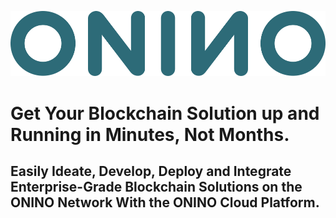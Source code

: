 ![1710344314562](image/README/1710344314562.png)


# Get Your Blockchain Solution up and Running in Minutes, Not Months.

## Easily Ideate, Develop, Deploy and Integrate Enterprise-Grade Blockchain Solutions on the ONINO Network With the ONINO Cloud Platform.
